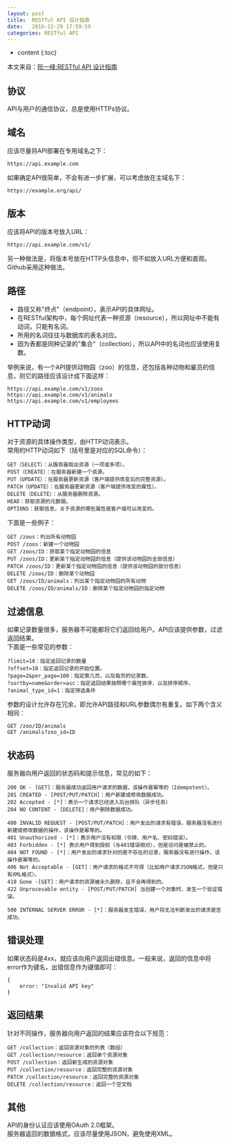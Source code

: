 ```yaml
---
layout: post
title:  RESTful API 设计指南
date:   2016-12-29 17:59:59
categories: RESTful API
---
```


* content
{:toc}

本文来自：[阮一峰:RESTful API 设计指南](http://www.ruanyifeng.com/blog/2014/05/restful_api.html)

## 协议

API与用户的通信协议，总是使用HTTPs协议。

## 域名

应该尽量将API部署在专用域名之下：

	https://api.example.com

如果确定API很简单，不会有进一步扩展，可以考虑放在主域名下：

	https://example.org/api/

## 版本

应该将API的版本号放入URL：

	https://api.example.com/v1/

另一种做法是，将版本号放在HTTP头信息中，但不如放入URL方便和直观。Github采用这种做法。

## 路径

* 路径又称"终点"（endpoint），表示API的具体网址。  
* 在RESTful架构中，每个网址代表一种资源（resource），所以网址中不能有动词，只能有名词。  
* 所用的名词往往与数据库的表名对应。  
* 因为表都是同种记录的"集合"（collection），所以API中的名词也应该使用复数。  

举例来说，有一个API提供动物园（zoo）的信息，还包括各种动物和雇员的信息，则它的路径应该设计成下面这样：

	https://api.example.com/v1/zoos
	https://api.example.com/v1/animals
	https://api.example.com/v1/employees


## HTTP动词

对于资源的具体操作类型，由HTTP动词表示。  
常用的HTTP动词如下（括号里是对应的SQL命令）：

	GET（SELECT）：从服务器取出资源（一项或多项）。
	POST（CREATE）：在服务器新建一个资源。
	PUT（UPDATE）：在服务器更新资源（客户端提供改变后的完整资源）。
	PATCH（UPDATE）：在服务器更新资源（客户端提供改变的属性）。
	DELETE（DELETE）：从服务器删除资源。
	HEAD：获取资源的元数据。
	OPTIONS：获取信息，关于资源的哪些属性是客户端可以改变的。

下面是一些例子：

	GET /zoos：列出所有动物园
	POST /zoos：新建一个动物园
	GET /zoos/ID：获取某个指定动物园的信息
	PUT /zoos/ID：更新某个指定动物园的信息（提供该动物园的全部信息）
	PATCH /zoos/ID：更新某个指定动物园的信息（提供该动物园的部分信息）
	DELETE /zoos/ID：删除某个动物园
	GET /zoos/ID/animals：列出某个指定动物园的所有动物
	DELETE /zoos/ID/animals/ID：删除某个指定动物园的指定动物

## 过滤信息

如果记录数量很多，服务器不可能都将它们返回给用户。API应该提供参数，过滤返回结果。  
下面是一些常见的参数：

	?limit=10：指定返回记录的数量
	?offset=10：指定返回记录的开始位置。
	?page=2&per_page=100：指定第几页，以及每页的记录数。
	?sortby=name&order=asc：指定返回结果按照哪个属性排序，以及排序顺序。
	?animal_type_id=1：指定筛选条件

参数的设计允许存在冗余，即允许API路径和URL参数偶尔有重复。如下两个含义相同：

	GET /zoo/ID/animals
	GET /animals?zoo_id=ID

## 状态码

服务器向用户返回的状态码和提示信息，常见的如下：

	200 OK - [GET]：服务器成功返回用户请求的数据，该操作是幂等的（Idempotent）。
	201 CREATED - [POST/PUT/PATCH]：用户新建或修改数据成功。
	202 Accepted - [*]：表示一个请求已经进入后台排队（异步任务）
	204 NO CONTENT - [DELETE]：用户删除数据成功。

	400 INVALID REQUEST - [POST/PUT/PATCH]：用户发出的请求有错误，服务器没有进行新建或修改数据的操作，该操作是幂等的。
	401 Unauthorized - [*]：表示用户没有权限（令牌、用户名、密码错误）。
	403 Forbidden - [*] 表示用户得到授权（与401错误相对），但是访问是被禁止的。
	404 NOT FOUND - [*]：用户发出的请求针对的是不存在的记录，服务器没有进行操作，该操作是幂等的。
	406 Not Acceptable - [GET]：用户请求的格式不可得（比如用户请求JSON格式，但是只有XML格式）。
	410 Gone -[GET]：用户请求的资源被永久删除，且不会再得到的。
	422 Unprocesable entity - [POST/PUT/PATCH] 当创建一个对象时，发生一个验证错误。

	500 INTERNAL SERVER ERROR - [*]：服务器发生错误，用户将无法判断发出的请求是否成功。

## 错误处理

如果状态码是4xx，就应该向用户返回出错信息。一般来说，返回的信息中将error作为键名，出错信息作为键值即可：

	{
    	error: "Invalid API key"
	}

## 返回结果

针对不同操作，服务器向用户返回的结果应该符合以下规范：

	GET /collection：返回资源对象的列表（数组）
	GET /collection/resource：返回单个资源对象
	POST /collection：返回新生成的资源对象
	PUT /collection/resource：返回完整的资源对象
	PATCH /collection/resource：返回完整的资源对象
	DELETE /collection/resource：返回一个空文档

## 其他

API的身份认证应该使用OAuth 2.0框架。  
服务器返回的数据格式，应该尽量使用JSON，避免使用XML。
